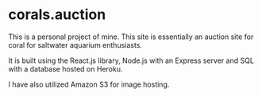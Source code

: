 # corals.auction

This is a personal project of mine. This site is essentially an auction site for coral for saltwater aquarium enthusiasts.

It is built using the React.js library, Node.js with an Express server and SQL with a database hosted on Heroku.

I have also utilized Amazon S3 for image hosting.
